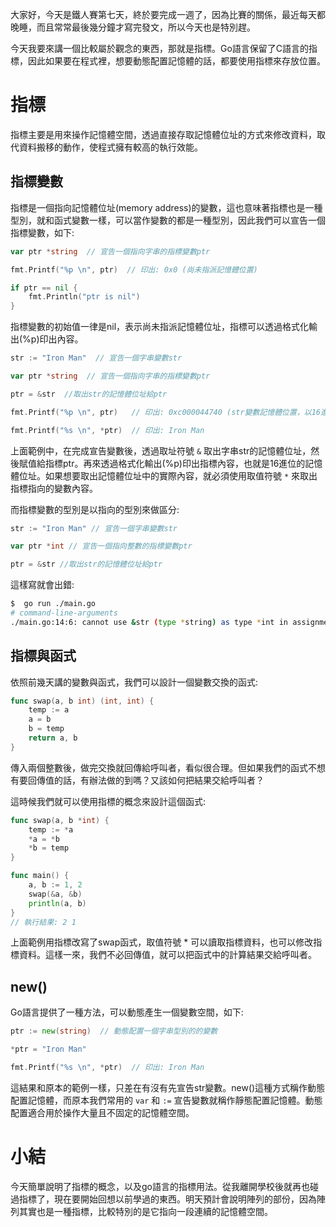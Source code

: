 大家好，今天是鐵人賽第七天，終於要完成一週了，因為比賽的關係，最近每天都晚睡，而且常常最後幾分鐘才寫完發文，所以今天也是特別趕。

今天我要來講一個比較屬於觀念的東西，那就是指標。Go語言保留了C語言的指標，因此如果要在程式裡，想要動態配置記憶體的話，都要使用指標來存放位置。



# 指標

指標主要是用來操作記憶體空間，透過直接存取記憶體位址的方式來修改資料，取代資料搬移的動作，使程式擁有較高的執行效能。

## 指標變數

指標是一個指向記憶體位址(memory address)的變數，這也意味著指標也是一種型別，就和函式變數一樣，可以當作變數的都是一種型別，因此我們可以宣告一個指標變數，如下:

``` go
var ptr *string  // 宣告一個指向字串的指標變數ptr

fmt.Printf("%p \n", ptr)  // 印出: 0x0 (尚未指派記憶體位置)

if ptr == nil {
	fmt.Println("ptr is nil")
}
```

指標變數的初始值一律是nil，表示尚未指派記憶體位址，指標可以透過格式化輸出(%p)印出內容。

``` go
str := "Iron Man"  // 宣告一個字串變數str

var ptr *string  // 宣告一個指向字串的指標變數ptr

ptr = &str  //取出str的記憶體位址給ptr

fmt.Printf("%p \n", ptr)   // 印出: 0xc000044740 (str變數記憶體位置，以16進位表示)

fmt.Printf("%s \n", *ptr)  // 印出: Iron Man
```

上面範例中，在完成宣告變數後，透過取址符號 `&` 取出字串str的記憶體位址，然後賦值給指標ptr。再來透過格式化輸出(%p)印出指標內容，也就是16進位的記憶體位址。如果想要取出記憶體位址中的實際內容，就必須使用取值符號 `*` 來取出指標指向的變數內容。  

而指標變數的型別是以指向的型別來做區分:

``` go
str := "Iron Man" // 宣告一個字串變數str

var ptr *int // 宣告一個指向整數的指標變數ptr

ptr = &str //取出str的記憶體位址給ptr
```

這樣寫就會出錯:

``` bash
$  go run ./main.go 
# command-line-arguments
./main.go:14:6: cannot use &str (type *string) as type *int in assignment
```



## 指標與函式

依照前幾天講的變數與函式，我們可以設計一個變數交換的函式:

``` go
func swap(a, b int) (int, int) {
	temp := a
	a = b
	b = temp
	return a, b
}
```

傳入兩個整數後，做完交換就回傳給呼叫者，看似很合理。但如果我們的函式不想有要回傳值的話，有辦法做的到嗎？又該如何把結果交給呼叫者？

這時候我們就可以使用指標的概念來設計這個函式:

``` go
func swap(a, b *int) {
	temp := *a
	*a = *b
	*b = temp
}

func main() {
	a, b := 1, 2
	swap(&a, &b)
	println(a, b)
}
// 執行結果: 2 1
```

上面範例用指標改寫了swap函式，取值符號 * 可以讀取指標資料，也可以修改指標資料。這樣一來，我們不必回傳值，就可以把函式中的計算結果交給呼叫者。



## new()

Go語言提供了一種方法，可以動態產生一個變數空間，如下:

``` go
ptr := new(string)  // 動態配置一個字串型別的的變數

*ptr = "Iron Man"

fmt.Printf("%s \n", *ptr)  // 印出: Iron Man
```

這結果和原本的範例一樣，只差在有沒有先宣告str變數。new()這種方式稱作動態配置記憶體，而原本我們常用的 `var` 和 `:=` 宣告變數就稱作靜態配置記憶體。動態配置適合用於操作大量且不固定的記憶體空間。



# 小結

今天簡單說明了指標的概念，以及go語言的指標用法。從我離開學校後就再也碰過指標了，現在要開始回想以前學過的東西。明天預計會說明陣列的部份，因為陣列其實也是一種指標，比較特別的是它指向一段連續的記憶體空間。